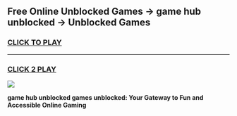 
## Free Online Unblocked Games → game hub unblocked → Unblocked Games
<h3>
<a href="https://premium.freeplayer.one?title=game_hub_unblocked&ref=21F">CLICK TO PLAY</a></h3>
<hr>

<h3>
<a href="https://premium.freeplayer.one?title=game_hub_unblocked&ref=21F">CLICK 2 PLAY</a>
  
</h3>

<a href="https://premium.freeplayer.one?title=game_hub_unblocked&ref=21F/"><img src="https://clearcache.store/games.png"></a>


**game hub unblocked games unblocked: Your Gateway to Fun and Accessible Online Gaming**
